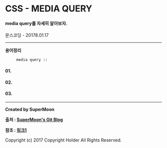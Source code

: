# CSS - MEDIA QUERY

#### media query를 자세히 알아보자.

<div class="pull-right"> 문스코딩 - 20178.01.17 </div>

---

**용어정리**
```
     media query ::
```

#### 01.

#### 02.

#### 03.

---

**Created by SuperMoon**

**출처 : [SuperMoon's Git Blog](https://github.com/jm921106)**

**참조 : [링크1]()**

Copyright (c) 2017 Copyright Holder All Rights Reserved.
